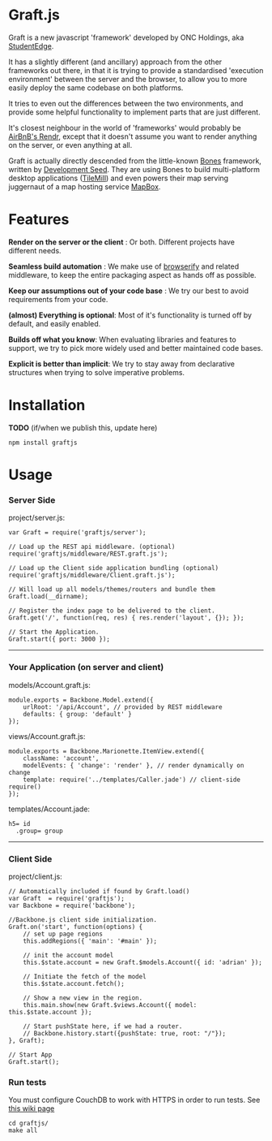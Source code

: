 Graft.js
========

Graft is a new javascript 'framework' developed by ONC Holdings, aka [StudentEdge](http://getstudentedge.com).

It has a slightly different (and ancillary) approach from the other frameworks out there, in that it is trying to provide a standardised 'execution environment' between the server and the browser, to allow you to more easily deploy the same codebase on both platforms.

It tries to even out the differences between the two environments, and provide some helpful functionality to implement parts that are just different.

It's closest neighbour in the world of 'frameworks' would probably be [AirBnB's Rendr](https://github.com/airbnb/rendr), except that it doesn't assume you want to render anything on the server, or even anything at all.

Graft is actually directly descended from the little-known [Bones](https://github.com/developmentseed/bones) framework, written by [Development Seed](http://developmentseed.org). They are using Bones to build multi-platform desktop applications ([TileMill](http://tilemill.com/)) and even powers their map serving juggernaut of a map hosting service [MapBox](https://mapbox.com).

Features
========

__Render on the server or the client__ : Or both. Different projects have different needs.

__Seamless build automation__ : We make use of [browserify](http://browserify.org) and related middleware, to keep the entire packaging aspect as hands off as possible.

__Keep our assumptions out of your code base__ : We try our best to avoid requirements from your code.

__(almost) Everything is optional__: Most of it's functionality is turned off by default, and easily enabled.

__Builds off what you know__: When evaluating libraries and features to support, we try to pick more widely used and better maintained code bases.

__Explicit is better than implicit__: We try to stay away from declarative structures when trying to solve imperative problems.

Installation
============

__TODO__ (if/when we publish this, update here)

	npm install graftjs
    
Usage
=====

### Server Side

project/server.js:  

	var Graft = require('graftjs/server');
    
    // Load up the REST api middleware. (optional)
    require('graftjs/middleware/REST.graft.js');
    
    // Load up the Client side application bundling (optional)
    require('graftjs/middleware/Client.graft.js');
    
    // Will load up all models/themes/routers and bundle them
    Graft.load(__dirname);
    
    // Register the index page to be delivered to the client.
    Graft.get('/', function(req, res) { res.render('layout', {}); });
    
    // Start the Application.
    Graft.start({ port: 3000 });

---

### Your Application (on server and client)

models/Account.graft.js:

    module.exports = Backbone.Model.extend({
        urlRoot: '/api/Account', // provided by REST middleware
        defaults: { group: 'default' }
    });

views/Account.graft.js:
    
    module.exports = Backbone.Marionette.ItemView.extend({
        className: 'account',
    	modelEvents: { 'change': 'render' }, // render dynamically on change
        template: require('../templates/Caller.jade') // client-side require()
    });
    
templates/Account.jade:

	h5= id
      .group= group

---

### Client Side

project/client.js:

	// Automatically included if found by Graft.load()
    var Graft  = require('graftjs');
    var Backbone = require('backbone');
    
    //Backbone.js client side initialization.
    Graft.on('start', function(options) {
    	// set up page regions
    	this.addRegions({ 'main': '#main' });
        
    	// init the account model
    	this.$state.account = new Graft.$models.Account({ id: 'adrian' });
        
        // Initiate the fetch of the model
        this.$state.account.fetch();
        
        // Show a new view in the region.
    	this.main.show(new Graft.$views.Account({ model: this.$state.account });

		// Start pushState here, if we had a router.
	    // Backbone.history.start({pushState: true, root: "/"});
	}, Graft);
    
    // Start App
    Graft.start();

### Run tests

You must configure CouchDB to work with HTTPS in order to run tests.
See [this wiki page](http://wiki.apache.org/couchdb/How_to_enable_SSL)

    cd graftjs/
    make all